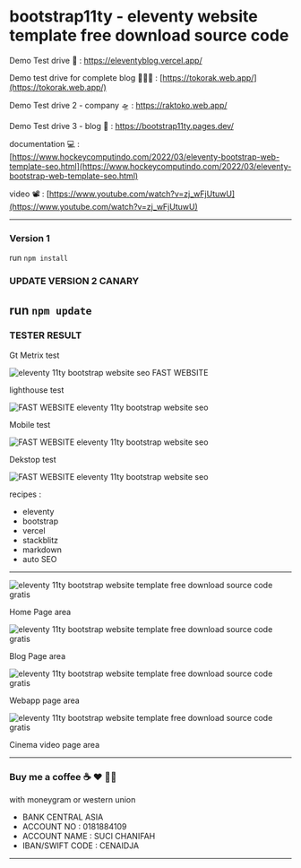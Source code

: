# bootstrap11ty - eleventy website template free download source code

Demo Test drive 🚀 : [https://eleventyblog.vercel.app/ ](https://eleventyblog.vercel.app/)

Demo test drive for complete blog 👨🏼‍🚀 : [https://tokorak.web.app/](https://tokorak.web.app/)

Demo Test drive 2 - company 🛸 : [https://raktoko.web.app/ ](https://raktoko.web.app/)

Demo Test drive 3 - blog 🤖 : [https://bootstrap11ty.pages.dev/ ](https://bootstrap11ty.pages.dev/)

documentation 💻 : [https://www.hockeycomputindo.com/2022/03/eleventy-bootstrap-web-template-seo.html](https://www.hockeycomputindo.com/2022/03/eleventy-bootstrap-web-template-seo.html)

video 📽 :
[https://www.youtube.com/watch?v=zj_wFjUtuwU](https://www.youtube.com/watch?v=zj_wFjUtuwU)

---

### Version 1
run `npm install`

### UPDATE VERSION 2 CANARY
run `npm update`
---

### TESTER RESULT

Gt Metrix test

![eleventy 11ty bootstrap website seo FAST WEBSITE ](<https://blogger.googleusercontent.com/img/b/R29vZ2xl/AVvXsEg5bym3tkvi1NHm7vL3ZYoza_6xfR_8vZYum5K6b1o2XdYdmJaK-AZDMgKKNzlJoBCksbYn7g7UJMLrzrqsS1Ssj1CN3Tl2agxsMiVcdA3gh3Y-sIEChXaDQietkYAyHd5N-uqL1eEiceb1RTun6T4YEprFbNrK0wgSNZRK1YFVgsN5XvN8S_3ZQJaF6g/s1348/fast%20website%20SEO%20eleventy%20(1).png>)

lighthouse test

![FAST WEBSITE eleventy 11ty bootstrap website seo](https://blogger.googleusercontent.com/img/b/R29vZ2xl/AVvXsEjZCLKd59NEfCkDqzL-GD3BHwO_Z8UFZU7zT5MLo6IoR7LAb_l1cpS8FWle1yTjsulLJWqKDmf--x3KmzicnEmUvojT6P-ydB23OLsU3GanUdQPheiWQ_nOt-mKLx6YwU40YxhjUynRgj-kVGl2mA2HULsunKBgY8ElIUWDyzWY68s4BdVSLIrk6f5h7g/s1304/eleventy%20SEO.png)

Mobile test

![FAST WEBSITE eleventy 11ty bootstrap website seo](<https://blogger.googleusercontent.com/img/b/R29vZ2xl/AVvXsEjUm3PXkSlRFOI33DsWbDS8txqgV-5W8O9uihQ-GS4ZLiW5IA9XPNhL5gKlUdvnYwenyocqwttdGcaK7mt_fcgbNfsJPOBV9XO-SEmh1uqU1qTHHBGwhCal3jgRMYgU-3YMtl7FMwsAnSsSKpDLYZGAEfpSMXSSxmGJk9zZL8TJUS_h_7gE3FDp7BuV1w/s1348/fast%20website%20SEO%20eleventy%20(3).png>)

Dekstop test

![FAST WEBSITE eleventy 11ty bootstrap website seo](<https://blogger.googleusercontent.com/img/b/R29vZ2xl/AVvXsEipWgFiZYwew9odIcwnAArb8q3DywQHdfvIJGUSkiMZHdPo4towlgfhTlMLljWsYUbres1UGYlO1My--6wcSeHs1OYdfkQjxphdq5LyV28TGDqCNzwCnGzgJSZVzewZsqZpW-A6Q--GW2D-fljaPZZtHvDO5Kjn3sdi28YbViJM40IkKXmuv17xFtptNA/s1344/fast%20website%20SEO%20eleventy%20(4).png>)

recipes :

- eleventy
- bootstrap
- vercel
- stackblitz
- markdown
- auto SEO

---

![eleventy 11ty bootstrap website template free download source code gratis](https://blogger.googleusercontent.com/img/a/AVvXsEiLXB6Jbqsdyo5g_MU1g2yy0qm4wMUlR0PlcaU4SgxUzNH3pS0_9Lb31s2WlEZIdY_PTRHauXcHHIQJ2yyxmQ6vKTHwVumC3-lI-1C8k0R2LMkHtb7DSqWMWNpjyI9ZR91Mf4gK6z3hv3tIiTNYqHt1w7BloH3Q2WgrN2j82Wviv2gVU2ye9D1w-hXf9w=s3455)

Home Page area

![eleventy 11ty bootstrap website template free download source code gratis](https://blogger.googleusercontent.com/img/a/AVvXsEg3MTU1yuVyX7H5qbdYvSSGMCMZ2-zsUTIfQ0zHJO5rKKe59jG4kPccmFDVexBZK6-GrY1m4w9wbsqorqh8MPiXDkjjjOGFrWWfj1MvZdilZ0MTqYVOvbTssBjRSW_EeIU-Y7qKcvelpqrqwnF7GxpNHLdo_SNXmPXe0faCZW99vCc_76OV3fr3-fbVdA=s1392)

Blog Page area

![eleventy 11ty bootstrap website template free download source code gratis](https://blogger.googleusercontent.com/img/a/AVvXsEhzOZ9cjuCjEc6a8ioG7PWyIaF06-9YFm4kzom1-QC6cWnJJ65cf10QrnNaI2CVlv6zxAiK8yaicENJFquQ7lBlk10d8w40pkOCFtyOWQPi2oKBJwXmx58wv_SQJ9iehKRTsaW58srfsNH7sNcnNRywRgttLEb10hnoA4IoJkn5Qvc28PkZmRp32FIKpQ=s1588)

Webapp page area

![eleventy 11ty bootstrap website template free download source code gratis](https://blogger.googleusercontent.com/img/a/AVvXsEjBZQEEIIFpiibvcsw4PSE4Kt9u-kxGsOWrmbDlZ76GPzrPIZYgszvDrSap-LFHQNy0650K-3j6VUSrkJbsWGZJ1vG7w_lZ2ISMeFZEhUH9ZB3rtppxZdMI-JRVggm6sHdChJMuXCS1AS7o62eYE8tC6VSESlaB5-OpgDqkGwmo4cyWSQeSr2IChy1D2Q=s1344)

Cinema video page area

---

### Buy me a coffee ☕️ ❤️ ✌🏻

with moneygram or western union

- BANK CENTRAL ASIA
- ACCOUNT NO : 0181884109
- ACCOUNT NAME : SUCI CHANIFAH
- IBAN/SWIFT CODE : CENAIDJA

---
